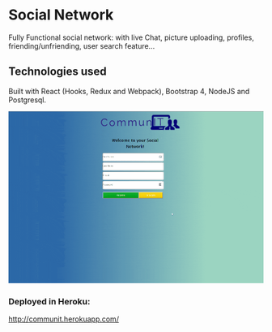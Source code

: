 # Social Network

Fully Functional social network: with live Chat, picture uploading, profiles, friending/unfriending, user search feature...

## Technologies used

Built with React (Hooks, Redux and Webpack), Bootstrap 4, NodeJS and Postgresql.

![socialnet](https://github.com/fraveira/react-socialnetwork/blob/master/public/socialgif.gif)

### Deployed in Heroku: 

http://communit.herokuapp.com/





